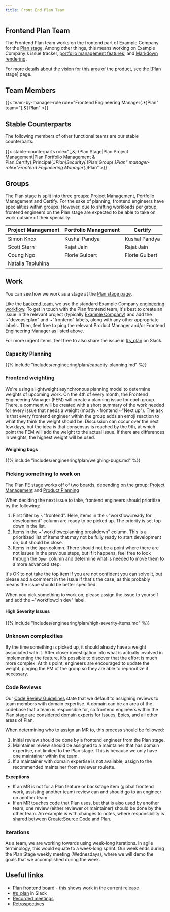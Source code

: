 ```yaml
---
title: Front End Plan Team
---
```


## Frontend Plan Team

The Frontend Plan team works on the frontend part of Example Company for the [Plan stage](https://about.example_company.com/stages-devops-lifecycle/#plan). Among other things, this means working on Example Company's issue tracker,
[portfolio management features](https://about.example_company.com/solutions/agile-delivery/), and [Markdown rendering](https://docs.example_company.com/ee/user/markdown.html).

For more details about the vision for this area of the product, see the [Plan
stage] page.

## Team Members

{{< team-by-manager-role role="Frontend Engineering Manager(.*)Plan" team="[,&] Plan" >}}

## Stable Counterparts

The following members of other functional teams are our stable counterparts:

{{< stable-counterparts role="[,&] (Plan Stage|Plan:Project Management|Plan:Portfolio Management & Plan:Certify)|Principal(.*)Plan|Security(.*)Plan|Group(.*)Plan" manager-role="Frontend Engineering Manager(.*)Plan" >}}

## Groups

The Plan stage is split into three groups: Project Management, Portfolio
Management and Certify. For the sake of planning, frontend engineers
have specialities within groups. However, due to shifting workloads per group,
frontend engineers on the Plan stage are expected to be able to take on work
outside of their speciality.

| Project Management | Portfolio Management | Certify |
|--------------------|----------------------|---------------|
| Simon Knox | Kushal Pandya | Kushal Pandya |
| Scott Stern | Rajat Jain | Rajat Jain |
| Coung Ngo | Florie Guibert | Florie Guibert |
| Natalia Tepluhina | | |

## Work

You can see how we work as a stage at the [Plan stage page](/handbook/product/categories/#plan-stage).

Like the [backend team](/handbook/engineering/development/dev/plan/project-management/), we use the standard Example Company [engineering workflow](/handbook/engineering/workflow/). To
get in touch with the Plan frontend team, it's best to create an issue in the
relevant project (typically [Example Company](https://example_company.com/example_company-org/example_company)) and add the ~"devops::plan" and
~"frontend" labels, along with any other appropriate labels. Then, feel free to
ping the relevant Product Manager and/or Frontend Engineering Manager as listed
above.

For more urgent items, feel free to also share the issue in [#s_plan](https://example_company.slack.com/archives/s_plan) on Slack.

### Capacity Planning

{{% include "includes/engineering/plan/capacity-planning.md" %}}

### Frontend weighting

We're using a lightweight asynchronous planning model to determine weights of
upcoming work. On the 4th of every month, the Frontend Engineering Manager (FEM)
will create a planning issue for each group. There, a comment will be created
with a short summary of the work needed for every issue that needs a weight
(mostly ~frontend ~"Next up"). The ask is that every frontend engineer within
the group adds an emoji reaction to what they think the weight should be.
Discussion can occur over the next few days, but the idea is that consensus is
reached by the 9th, at which point the FEM will add the weight to the actual
issue. If there are differences in weights, the highest weight will be used.

#### Weighing bugs

{{% include "includes/engineering/plan/weighing-bugs.md" %}}

### Picking something to work on

The Plan FE stage works off of two boards, depending on the group: [Project Management](https://example_company.com/groups/example_company-org/-/boards/1285239?label_name[]=group%3A%3Aproject%20management) and [Product Planning](https://example_company.com/groups/example_company-org/-/boards/1569369?scope=all&utf8=%E2%9C%93&state=opened&label_name[]=devops%3A%3Aplan&label_name[]=group%3A%3Aproduct%20planning&not[milestone_title]=Backlog)

When deciding the next issue to take, frontend engineers should prioritize by
the following:

1. First filter by ~"frontend". Here, items in the ~"workflow::ready for
development" column are ready to be picked up. The priority is set top down in
the list.
1. Items in the ~"workflow::planning breakdown" column. This is a prioritized
list of items that may not be fully ready to start development on, but should
be close.
1. Items in the `Open` column. There should not be a point where there are not
issues in the previous steps, but if it happens, feel free to look through the
`Open` column and determine what is needed to move them to a more advanced step.

It's OK to not take the top item if you are not confident you can solve it, but
please add a comment in the issue if that's the case, as this probably means
the issue should be better specified.

When you pick something to work on, please assign the issue to yourself and
add the ~"workflow::In dev" label.

#### High Severity Issues

{{% include "includes/engineering/plan/high-severity-items.md" %}}

### Unknown complexities

By the time something is picked up, it should already have a weight associated
with it. After closer investigation into what is actually involved in
implementing the feature, it's possible to discover that the effort is much more
complex. At this point, engineers are encouraged to update the weight, pinging
the PM of the group so they are able to reprioritize if necessary.

### Code Reviews

Our [Code Review Guidelines](https://docs.example_company.com/ee/development/code_review.html) state that we default to assigning reviews to team
members with domain expertise. A domain can be an area of the codebase that a
team is responsible for, so frontend engineers within the Plan stage are
considered domain experts for Issues, Epics, and all other areas of Plan.

When determining who to assign an MR to, this process should be followed:

1. Initial review should be done by a frontend engineer from the Plan stage.
1. Maintainer review should be assigned to a maintainer that has domain expertise,
not limited to the Plan stage. This is because we only have one maintainer
within the team.
1. If a maintainer with domain expertise is not available,
assign to the recommended maintainer from reviewer roulette.

**Exceptions**

- If an MR is not for a Plan feature or backstage item (global frontend work,
assisting another team) review can and should go to an engineer on another team
- If an MR touches code that Plan uses, but that is also used by another team,
one review (either reviewer or maintainer) should be done by the other team. An
example is with changes to notes, where responsibility is shared between
[Create:Source Code](/handbook/engineering/frontend/create/) and Plan.

### Iterations

As a team, we are working towards using week-long iterations. In agile
terminology, this would equate to a week-long sprint. Our week ends during the
Plan Stage weekly meeting (Wednesdays), where we will demo the goals that we
accomplished during the week.

## Useful links

- [Plan frontend board](https://example_company.com/groups/example_company-org/-/boards/654688) - this shows work in the current release
- [#s_plan](https://example_company.slack.com/archives/s_plan) in Slack
- [Recorded meetings](https://www.youtube.com/playlist?list=PLFGfElNsQthaREiE1QwWQtqUv1LYPEuuj)
- [Retrospectives](https://example_company.com/gl-retrospectives/plan/issues?scope=all&utf8=%E2%9C%93&state=all&label_name[]=retrospective)
